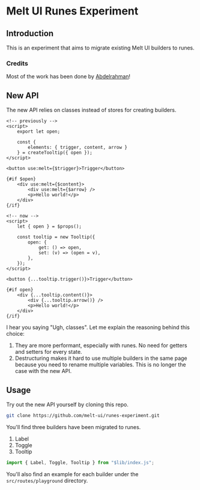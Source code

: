 # Melt UI Runes Experiment

## Introduction

This is an experiment that aims to migrate existing Melt UI builders to runes.

### Credits

Most of the work has been done by [Abdelrahman](https://github.com/abdel-17)!

## New API

The new API relies on classes instead of stores for creating builders.

```svelte
<!-- previously -->
<script>
	export let open;

	const {
		elements: { trigger, content, arrow }
	} = createTooltip({ open });
</script>

<button use:melt={$trigger}>Trigger</button>

{#if $open}
	<div use:melt={$content}>
		<div use:melt={$arrow} />
		<p>Hello world!</p>
	</div>
{/if}
```

```svelte
<!-- now -->
<script>
	let { open } = $props();

	const tooltip = new Tooltip({
		open: {
			get: () => open,
			set: (v) => (open = v),
		},
	});
</script>

<button {...tooltip.trigger()}>Trigger</button>

{#if open}
	<div {...tooltip.content()}>
		<div {...tooltip.arrow()} />
		<p>Hello world!</p>
	</div>
{/if}
```

I hear you saying "Ugh, classes". Let me explain the reasoning behind this choice:

1. They are more performant, especially with runes. No need for getters and setters for every state.
2. Destructuring makes it hard to use multiple builders in the same page because you need to rename multiple variables. This is no longer the case with the new API.

## Usage

Try out the new API yourself by cloning this repo.

```bash
git clone https://github.com/melt-ui/runes-experiment.git
```

You'll find three builders have been migrated to runes.

1. Label
2. Toggle
3. Tooltip

```ts
import { Label, Toggle, Tooltip } from "$lib/index.js";
```

You'll also find an example for each builder under the `src/routes/playground` directory.
